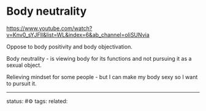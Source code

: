 # Body neutrality
https://www.youtube.com/watch?v=Knv0_sYJFlI&list=WL&index=6&ab_channel=oliSUNvia

Oppose to body positivity and body objectivation.

Body neutrality - is viewing body for its functions and not pursuing it as a sexual object.

Relieving mindset for some people - but I can make my body sexy so I want to pursuit it.

---
status: #⚙️ 
tags: 
related: 
